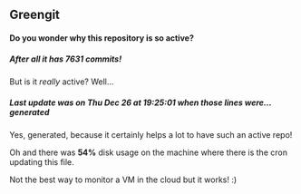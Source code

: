 ## Greengit

#### Do you wonder why this repository is so active?

##### After all it has 7631 commits!

But is it *really* active? Well...

##### Last update was on Thu Dec 26 at 19:25:01 when those lines were... generated

Yes, generated, because it certainly helps a lot to have such an active repo!

Oh and there was **54%** disk usage on the machine
where there is the cron updating this file.

Not the best way to monitor a VM in the cloud but it works! :)
